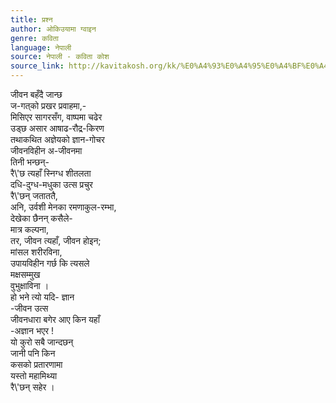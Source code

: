 ```yaml
---
title: प्रश्न
author: ओकिउयामा ग्वाइन
genre: कविता
language: नेपाली
source: नेपाली - कविता कोश
source_link: http://kavitakosh.org/kk/%E0%A4%93%E0%A4%95%E0%A4%BF%E0%A4%89%E0%A4%AF%E0%A4%BE%E0%A4%AE%E0%A4%BE_%E0%A4%97%E0%A5%8D%E0%A4%B5%E0%A4%BE%E0%A4%87%E0%A4%A8
---
```


जीवन बहँदै जान्छ  
ज-गत्‌को प्रखर प्रवाहमा,-  
मिसिएर सागरसँग, वाष्पमा चढेर  
उड्छ असार आषाढ-रौद्र-किरण  
तथाकथित अज्ञेयको ज्ञान-गोचर  
जीवनविहीन अ-जीवनमा  
तिनी भन्छन्-  
रै\\'छ त्यहाँ स्‍निग्ध शीतलता  
दधि-दुग्ध-मधुका उत्स प्रचुर  
रै\\'छन् जताततै,  
अनि, उर्वशी मेनका रमणाकुल-रम्भा,  
देखेका छैनन् कसैले-  
मात्र कल्पना,  
तर, जीवन त्यहाँ, जीवन होइन;  
मांसल शरीरविना,  
उपायविहीन गर्छ कि त्यसले  
मक्षसम्मुख  
वुभुक्षाविना ।  
हो भने त्यो यदि- ज्ञान  
-जीवन उत्स  
जीवनधारा बगेर आए किन यहाँ  
-अज्ञान भएर !  
यो कुरो सबै जान्दछन्  
जानी पनि किन  
कसको प्रतारणामा  
यस्तो महामिथ्या  
रै\\'छन् सहेर ।
